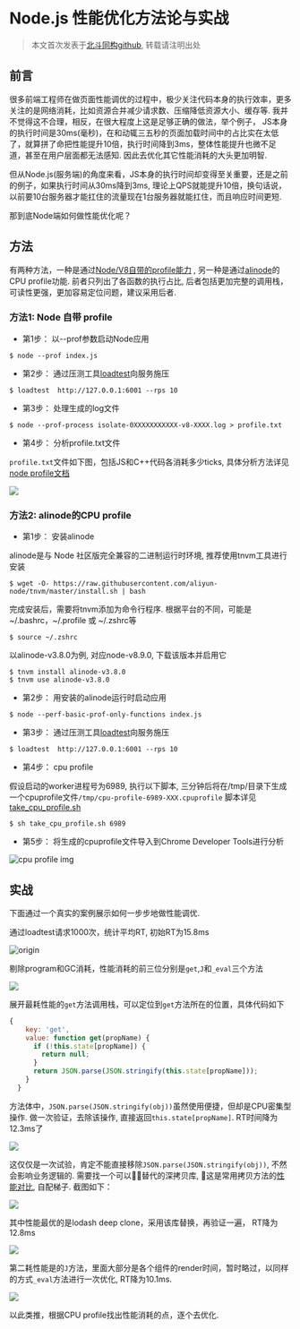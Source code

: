 # Node.js 性能优化方法论与实战

> 本文首次发表于[北斗同构github](https://github.com/alibaba/beidou/blob/master/packages/beidou-docs/articles/node-performance-optimization.md), 转载请注明出处

## 前言
很多前端工程师在做页面性能调优的过程中，极少关注代码本身的执行效率，更多关注的是网络消耗，比如资源合并减少请求数、压缩降低资源大小、缓存等. 我并不觉得这不合理，相反，在很大程度上这是足够正确的做法，举个例子， JS本身的执行时间是30ms(毫秒)，在和动辄三五秒的页面加载时间中的占比实在太低了，就算拼了命把性能提升10倍，执行时间降到3ms，整体性能提升也微不足道，甚至在用户层面都无法感知. 因此去优化其它性能消耗的大头更加明智.

但从Node.js(服务端)的角度来看，JS本身的执行时间却变得至关重要，还是之前的例子，如果执行时间从30ms降到3ms, 理论上QPS就能提升10倍，换句话说，以前要10台服务器才能扛住的流量现在1台服务器就能扛住，而且响应时间更短.

那到底Node端如何做性能优化呢？

## 方法

有两种方法，一种是通过[Node/V8自带的profile能力](https://nodejs.org/uk/docs/guides/simple-profiling/) , 另一种是通过[alinode](http://alinode.alibaba-inc.com/)的 CPU profile功能. 前者只列出了各函数的执行占比, 后者包括更加完整的调用栈，可读性更强，更加容易定位问题，建议采用后者.

### 方法1: Node 自带 profile

* 第1步： 以--prof参数启动Node应用

```
$ node --prof index.js
```

* 第2步： 通过压测工具[loadtest](https://github.com/alexfernandez/loadtest)向服务施压

```
$ loadtest  http://127.0.0.1:6001 --rps 10
```

* 第3步： 处理生成的log文件

```
$ node --prof-process isolate-0XXXXXXXXXXX-v8-XXXX.log > profile.txt 
```

* 第4步： 分析profile.txt文件

`profile.txt`文件如下图，包括JS和C++代码各消耗多少ticks, 具体分析方法详见[node profile文档](https://nodejs.org/uk/docs/guides/simple-profiling/)

![](https://img.alicdn.com/tfs/TB1GCXbilfH8KJjy1XbXXbLdXXa-742-470.png)

### 方法2: alinode的CPU profile

* 第1步： 安装alinode

alinode是与 Node 社区版完全兼容的二进制运行时环境, 推荐使用tnvm工具进行安装

```
$ wget -O- https://raw.githubusercontent.com/aliyun-node/tnvm/master/install.sh | bash

```

完成安装后，需要将tnvm添加为命令行程序. 根据平台的不同，可能是~/.bashrc，~/.profile 或 ~/.zshrc等

```
$ source ~/.zshrc
```

以alinode-v3.8.0为例, 对应node-v8.9.0, 下载该版本并启用它

```
$ tnvm install alinode-v3.8.0
$ tnvm use alinode-v3.8.0

```

* 第2步： 用安装的alinode运行时启动应用

```
$ node --perf-basic-prof-only-functions index.js
```

* 第3步： 通过压测工具[loadtest](https://github.com/alexfernandez/loadtest)向服务施压

```
$ loadtest  http://127.0.0.1:6001 --rps 10
```

* 第4步： cpu profile

假设启动的worker进程号为6989, 执行以下脚本, 三分钟后将在/tmp/目录下生成一个cpuprofile文件`/tmp/cpu-profile-6989-XXX.cpuprofile`
脚本详见[take_cpu_profile.sh](https://github.com/alibaba/beidou/blob/master/scripts/take_cpu_profile.sh)

```
$ sh take_cpu_profile.sh 6989
```

* 第5步： 将生成的cpuprofile文件导入到Chrome Developer Tools进行分析

![cpu profile img](https://img.alicdn.com/tfs/TB1GwBRilTH8KJjy0FiXXcRsXXa-968-484.png)

## 实战

下面通过一个真实的案例展示如何一步步地做性能调优.

通过loadtest请求1000次，统计平均RT, 初始RT为15.8ms

![origin](https://img.alicdn.com/tfs/TB1Qpmnih6I8KJjy0FgXXXXzVXa-828-394.png)

剔除program和GC消耗，性能消耗的前三位分别是`get`,`J`和`_eval`三个方法

![](https://img.alicdn.com/tfs/TB1K1t3igvD8KJjy0FlXXagBFXa-1048-570.png)

展开最耗性能的`get`方法调用栈，可以定位到`get`方法所在的位置，具体代码如下

```javascript
{
    key: 'get',
    value: function get(propName) {
      if (!this.state[propName]) {
        return null;
      }
      return JSON.parse(JSON.stringify(this.state[propName]));
    }
  }
```

方法体中，`JSON.parse(JSON.stringify(obj))`虽然使用便捷，但却是CPU密集型操作. 做一次验证，去除该操作, 直接返回`this.state[propName]`. RT时间降为12.3ms了

![](https://img.alicdn.com/tfs/TB17HVOicrI8KJjy0FhXXbfnpXa-810-375.png)

这仅仅是一次试验，肯定不能直接移除`JSON.parse(JSON.stringify(obj))`, 不然会影响业务逻辑的. 需要找一个可以替代的深拷贝库, 这是常用拷贝方法的[性能对比](http://jsben.ch/bWfk9), 自配梯子. 截图如下：

![](https://img.alicdn.com/tfs/TB1bgXqilfH8KJjy1XbXXbLdXXa-2794-1376.png)

其中性能最优的是lodash deep clone，采用该库替换，再验证一遍， RT降为12.8ms

![](https://img.alicdn.com/tfs/TB18FXtilfH8KJjy1XbXXbLdXXa-810-378.png)

第二耗性能是的`J`方法，里面大部分是各个组件的render时间，暂时略过，以同样的方式`_eval`方法进行一次优化, RT降为10.1ms.

![](https://img.alicdn.com/tfs/TB1Ne2DfOqAXuNjy1XdXXaYcVXa-810-378.png)

以此类推，根据CPU profile找出性能消耗的点，逐个去优化.